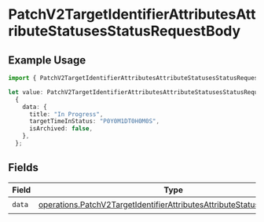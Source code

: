 # PatchV2TargetIdentifierAttributesAttributeStatusesStatusRequestBody

## Example Usage

```typescript
import { PatchV2TargetIdentifierAttributesAttributeStatusesStatusRequestBody } from "attio-js/models/operations";

let value: PatchV2TargetIdentifierAttributesAttributeStatusesStatusRequestBody =
  {
    data: {
      title: "In Progress",
      targetTimeInStatus: "P0Y0M1DT0H0M0S",
      isArchived: false,
    },
  };
```

## Fields

| Field                                                                                                                                                              | Type                                                                                                                                                               | Required                                                                                                                                                           | Description                                                                                                                                                        |
| ------------------------------------------------------------------------------------------------------------------------------------------------------------------ | ------------------------------------------------------------------------------------------------------------------------------------------------------------------ | ------------------------------------------------------------------------------------------------------------------------------------------------------------------ | ------------------------------------------------------------------------------------------------------------------------------------------------------------------ |
| `data`                                                                                                                                                             | [operations.PatchV2TargetIdentifierAttributesAttributeStatusesStatusData](../../models/operations/patchv2targetidentifierattributesattributestatusesstatusdata.md) | :heavy_check_mark:                                                                                                                                                 | N/A                                                                                                                                                                |